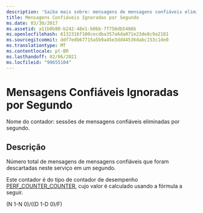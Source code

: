 ```yaml
---
description: 'Saiba mais sobre: mensagens de mensagens confiáveis eliminadas por segundo'
title: Mensagens Confiáveis Ignoradas por Segundo
ms.date: 03/30/2017
ms.assetid: a11b0b80-b242-48e1-b0bb-7f756db5486b
ms.openlocfilehash: 6132316f100cecdba357a6da071e23de8c9a2181
ms.sourcegitcommit: ddf7edb67715a5b9a45e3dd44536dabc153c1de0
ms.translationtype: MT
ms.contentlocale: pt-BR
ms.lasthandoff: 02/06/2021
ms.locfileid: "99655104"
---
```

# <a name="reliable-messaging-messages-dropped-per-second"></a>Mensagens Confiáveis Ignoradas por Segundo

Nome do contador: sessões de mensagens confiáveis eliminadas por segundo.  
  
## <a name="description"></a>Descrição  

 Número total de mensagens de mensagens confiáveis que foram descartadas neste serviço em um segundo.  
  
 Este contador é do tipo de contador de desempenho [PERF_COUNTER_COUNTER](/previous-versions/windows/it-pro/windows-server-2003/cc740048(v=ws.10)), cujo valor é calculado usando a fórmula a seguir.  
  
 (N 1-N 0)/((D 1-D 0)/F)
